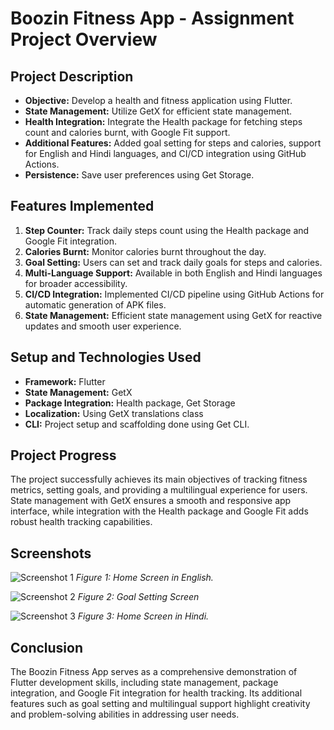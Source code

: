 # Boozin Fitness App - Assignment Project Overview

## Project Description

- **Objective:** Develop a health and fitness application using Flutter.
- **State Management:** Utilize GetX for efficient state management.
- **Health Integration:** Integrate the Health package for fetching steps count and calories burnt, with Google Fit support.
- **Additional Features:** Added goal setting for steps and calories, support for English and Hindi languages, and CI/CD integration using GitHub Actions.
- **Persistence:** Save user preferences using Get Storage.

## Features Implemented

1. **Step Counter:** Track daily steps count using the Health package and Google Fit integration.
2. **Calories Burnt:** Monitor calories burnt throughout the day.
3. **Goal Setting:** Users can set and track daily goals for steps and calories.
4. **Multi-Language Support:** Available in both English and Hindi languages for broader accessibility.
5. **CI/CD Integration:** Implemented CI/CD pipeline using GitHub Actions for automatic generation of APK files.
6. **State Management:** Efficient state management using GetX for reactive updates and smooth user experience.

## Setup and Technologies Used

- **Framework:** Flutter
- **State Management:** GetX
- **Package Integration:** Health package, Get Storage
- **Localization:** Using GetX translations class
- **CLI:** Project setup and scaffolding done using Get CLI.

## Project Progress

The project successfully achieves its main objectives of tracking fitness metrics, setting goals, and providing a multilingual experience for users. State management with GetX ensures a smooth and responsive app interface, while integration with the Health package and Google Fit adds robust health tracking capabilities.

## Screenshots

![Screenshot 1](screenshots/English_home.jpg)
_Figure 1: Home Screen in English._

![Screenshot 2](screenshots/goal_setting.jpg)
_Figure 2: Goal Setting Screen_

![Screenshot 3](screenshots/hindi_home.jpg)
_Figure 3: Home Screen in Hindi._

## Conclusion

The Boozin Fitness App serves as a comprehensive demonstration of Flutter development skills, including state management, package integration, and Google Fit integration for health tracking. Its additional features such as goal setting and multilingual support highlight creativity and problem-solving abilities in addressing user needs.
